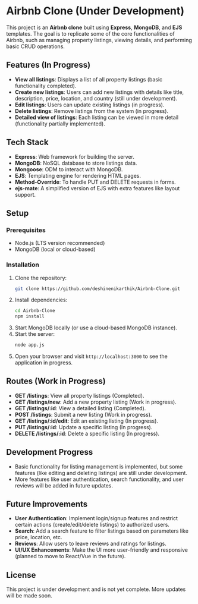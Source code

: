# Airbnb Clone (Under Development)

This project is an **Airbnb clone** built using **Express**, **MongoDB**, and **EJS** templates. The goal is to replicate some of the core functionalities of Airbnb, such as managing property listings, viewing details, and performing basic CRUD operations.

## Features (In Progress)

- **View all listings**: Displays a list of all property listings (basic functionality completed).
- **Create new listings**: Users can add new listings with details like title, description, price, location, and country (still under development).
- **Edit listings**: Users can update existing listings (in progress).
- **Delete listings**: Remove listings from the system (in progress).
- **Detailed view of listings**: Each listing can be viewed in more detail (functionality partially implemented).

## Tech Stack

- **Express**: Web framework for building the server.
- **MongoDB**: NoSQL database to store listings data.
- **Mongoose**: ODM to interact with MongoDB.
- **EJS**: Templating engine for rendering HTML pages.
- **Method-Override**: To handle PUT and DELETE requests in forms.
- **ejs-mate**: A simplified version of EJS with extra features like layout support.

## Setup

### Prerequisites

- Node.js (LTS version recommended)
- MongoDB (local or cloud-based)

### Installation

1. Clone the repository:
    ```bash
    git clone https://github.com/deshinenikarthik/Airbnb-Clone.git
    ```
2. Install dependencies:
    ```bash
    cd Airbnb-Clone
    npm install
    ```
3. Start MongoDB locally (or use a cloud-based MongoDB instance).
4. Start the server:
    ```bash
    node app.js
    ```
5. Open your browser and visit `http://localhost:3000` to see the application in progress.

## Routes (Work in Progress)

- **GET /listings**: View all property listings (Completed).
- **GET /listings/new**: Add a new property listing (Work in progress).
- **GET /listings/:id**: View a detailed listing (Completed).
- **POST /listings**: Submit a new listing (Work in progress).
- **GET /listings/:id/edit**: Edit an existing listing (In progress).
- **PUT /listings/:id**: Update a specific listing (In progress).
- **DELETE /listings/:id**: Delete a specific listing (In progress).

## Development Progress

- Basic functionality for listing management is implemented, but some features (like editing and deleting listings) are still under development.
- More features like user authentication, search functionality, and user reviews will be added in future updates.

## Future Improvements

- **User Authentication**: Implement login/signup features and restrict certain actions (create/edit/delete listings) to authorized users.
- **Search**: Add a search feature to filter listings based on parameters like price, location, etc.
- **Reviews**: Allow users to leave reviews and ratings for listings.
- **UI/UX Enhancements**: Make the UI more user-friendly and responsive (planned to move to React/Vue in the future).

## License

This project is under development and is not yet complete. More updates will be made soon.

